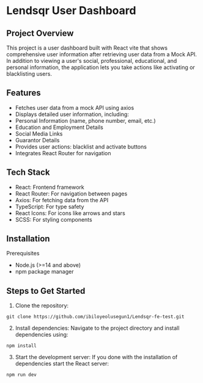 # Lendsqr User Dashboard

## Project Overview

This project is a user dashboard built with React vite that shows comprehensive user information after retrieving user data from a Mock API. In addition to viewing a user's social, professional, educational, and personal information, the application lets you take actions like activating or blacklisting users.



## Features
- Fetches user data from a mock API using axios
- Displays detailed user information, including:
-  Personal Information (name, phone number, email, etc.)
-  Education and Employment Details
-  Social Media Links
- Guarantor Details
- Provides user actions: blacklist and activate buttons
- Integrates React Router for navigation



## Tech Stack
- React: Frontend framework
- React Router: For navigation between pages
- Axios: For fetching data from the API
- TypeScript: For type safety
- React Icons: For icons like arrows and stars
- SCSS: For styling components



## Installation

Prerequisites
- Node.js (>=14 and above)
- npm package manager



## Steps to Get Started

1. Clone the repository:

```
git clone https://github.com/ibiloyeolusegun1/Lendsqr-fe-test.git
```


2. Install dependencies: 
Navigate to the project directory and install dependencies using:

```
npm install
```


3. Start the development server: 
If you done with the installation of dependencies start the React server:

```
npm run dev
```

